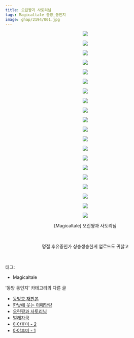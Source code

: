 ```yaml
---
title: 오린쨩과 사토리님
tags: Magicaltale 동방_동인지
image: ghap/2194/001.jpg
---
```

<div class="article">
<p style="text-align: center; clear: none; float: none;"><img src="{{ site.nasurl }}/ghap/2194/001.jpg"/></p>
<p style="text-align: center; clear: none; float: none;"><img src="{{ site.nasurl }}/ghap/2194/002.jpg"/></p>
<p style="text-align: center; clear: none; float: none;"><img src="{{ site.nasurl }}/ghap/2194/003.jpg"/></p>
<p style="text-align: center; clear: none; float: none;"><img src="{{ site.nasurl }}/ghap/2194/004.jpg"/></p>
<p style="text-align: center; clear: none; float: none;"><img src="{{ site.nasurl }}/ghap/2194/005.jpg"/></p>
<p style="text-align: center; clear: none; float: none;"><img src="{{ site.nasurl }}/ghap/2194/006.jpg"/></p>
<p style="text-align: center; clear: none; float: none;"><img src="{{ site.nasurl }}/ghap/2194/007.jpg"/></p>
<p style="text-align: center; clear: none; float: none;"><img src="{{ site.nasurl }}/ghap/2194/008.jpg"/></p>
<p style="text-align: center; clear: none; float: none;"><img src="{{ site.nasurl }}/ghap/2194/009.jpg"/></p>
<p style="text-align: center; clear: none; float: none;"><img src="{{ site.nasurl }}/ghap/2194/010.jpg"/></p>
<p style="text-align: center; clear: none; float: none;"><img src="{{ site.nasurl }}/ghap/2194/011.jpg"/></p>
<p style="text-align: center; clear: none; float: none;"><img src="{{ site.nasurl }}/ghap/2194/012.jpg"/></p>
<p style="text-align: center; clear: none; float: none;"><img src="{{ site.nasurl }}/ghap/2194/013.jpg"/></p>
<p style="text-align: center; clear: none; float: none;"><img src="{{ site.nasurl }}/ghap/2194/014.jpg"/></p>
<p style="text-align: center; clear: none; float: none;"><img src="{{ site.nasurl }}/ghap/2194/015.jpg"/></p>
<p style="text-align: center; clear: none; float: none;"><img src="{{ site.nasurl }}/ghap/2194/016.jpg"/></p>
<p style="text-align: center; clear: none; float: none;"><img src="{{ site.nasurl }}/ghap/2194/017.jpg"/></p>
<p style="text-align: center; clear: none; float: none;"><img src="{{ site.nasurl }}/ghap/2194/018.jpg"/></p>
<p style="text-align: center; clear: none; float: none;"><img src="{{ site.nasurl }}/ghap/2194/019.jpg"/></p>
<p style="text-align: center; clear: none; float: none;"><img src="{{ site.nasurl }}/ghap/2194/020.jpg"/></p>
<p style="text-align: center; clear: none; float: none;">[Magicaltale] 오린쨩과 사토리님</p>
<p style="text-align: center; clear: none; float: none;"><br/></p>
<p style="text-align: center; clear: none; float: none;">명절 후유증인가 싱숭생숭한게 업로드도 귀찮고</p>
<p><br/></p>
</div><div class="tagTrail">
<p>태그: </p>
<ul>
<li>Magicaltale</li>
</ul>
</div><div class="another">
<p>'동방 동인지' 카테고리의 다른 글</p>
<ul>
<li><a href="/2016-09-18-ghap_2196">동방호 재판본</a></li>
<li><a href="/2016-09-17-ghap_2195">한낮에 웃는 이매망량</a></li>
<li><a href="/2016-09-17-ghap_2194">오린쨩과 사토리님</a></li>
<li><a href="/2016-09-17-ghap_2193">벌레자국</a></li>
<li><a href="/2016-09-17-ghap_2190">아야후미 - 2</a></li>
<li><a href="/2016-09-17-ghap_2189">아야후미 - 1</a></li>
</ul>
</div><div class="cb_module cb_fluid">
<div class="cb_wrt cb_profile">
</div><!-- commentList close -->
</div>
